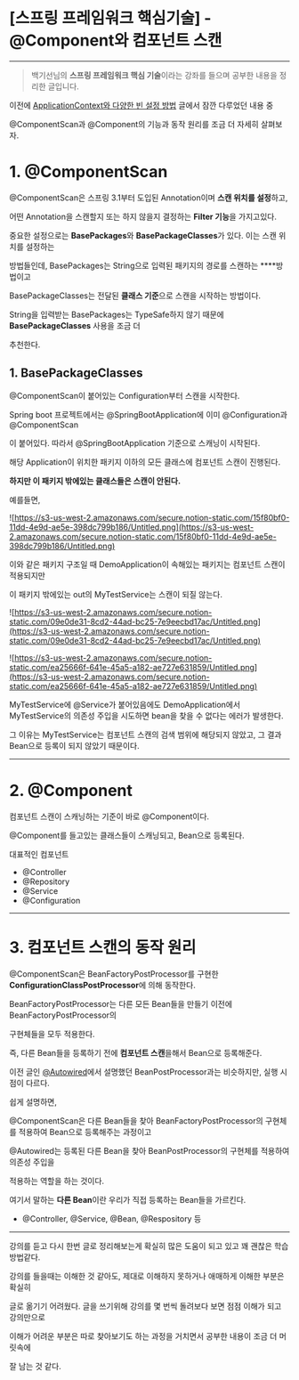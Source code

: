 # [스프링 프레임워크 핵심기술] - @Component와 컴포넌트 스캔

---

> 백기선님의 **스프링 프레임워크 핵심 기술**이라는 강좌를 들으며 공부한 내용을 정리한 글입니다.
>

이전에 [ApplicationContext와 다양한 빈 설정 방법](https://www.notion.so/ApplicationContext-458145cdcb9d4646b3b743de5b21697b) 글에서 잠깐 다루었던 내용 중

@ComponentScan과 @Component의 기능과 동작 원리를 조금 더 자세히 살펴보자.

# 1. @ComponentScan

@ComponentScan은 스프링 3.1부터 도입된 Annotation이며 **스캔 위치를 설정**하고,

어떤 Annotation을 스캔할지 또는 하지 않을지 결정하는 **Filter 기능**을 가지고있다.

중요한 설정으로는 **BasePackages**와 **BasePackageClasses**가 있다. 이는 스캔 위치를 설정하는

방법들인데, BasePackages는 String으로 입력된 패키지의 경로를 스캔하는 ****방법이고

BasePackageClasses는 전달된 **클래스 기준**으로 스캔을 시작하는 방법이다.

String을 입력받는 BasePackages는 TypeSafe하지 않기 때문에 **BasePackageClasses** 사용을 조금 더

추천한다.

## 1. BasePackageClasses

@ComponentScan이 붙어있는 Configuration부터 스캔을 시작한다.

Spring boot 프로젝트에서는 @SpringBootApplication에 이미 @Configuration과 @ComponentScan

이 붙어있다. 따라서 @SpringBootApplication 기준으로 스캐닝이 시작된다.

해당 Application이 위치한 패키지 이하의 모든 클래스에 컴포넌트 스캔이 진행된다.

**하지만 이 패키지 밖에있는 클래스들은 스캔이 안된다.**

예를들면,

![https://s3-us-west-2.amazonaws.com/secure.notion-static.com/15f80bf0-11dd-4e9d-ae5e-398dc799b186/Untitled.png](https://s3-us-west-2.amazonaws.com/secure.notion-static.com/15f80bf0-11dd-4e9d-ae5e-398dc799b186/Untitled.png)

이와 같은 패키지 구조일 때 DemoApplication이 속해있는 패키지는 컴포넌트 스캔이 적용되지만

이 패키지 밖에있는 out의 MyTestService는 스캔이 되질 않는다.

![https://s3-us-west-2.amazonaws.com/secure.notion-static.com/09e0de31-8cd2-44ad-bc25-7e9eecbd17ac/Untitled.png](https://s3-us-west-2.amazonaws.com/secure.notion-static.com/09e0de31-8cd2-44ad-bc25-7e9eecbd17ac/Untitled.png)

![https://s3-us-west-2.amazonaws.com/secure.notion-static.com/ea25666f-641e-45a5-a182-ae727e631859/Untitled.png](https://s3-us-west-2.amazonaws.com/secure.notion-static.com/ea25666f-641e-45a5-a182-ae727e631859/Untitled.png)

MyTestService에 @Service가 붙어있음에도 DemoApplication에서 MyTestService의 의존성 주입을 시도하면 bean을 찾을 수 없다는 에러가 발생한다.

그 이유는 MyTestService는 컴포넌트 스캔의 검색 범위에 해당되지 않았고, 그 결과 Bean으로 등록이 되지 않았기 때문이다.

---

# 2. @Component

컴포넌트 스캔이 스캐닝하는 기준이 바로 @Component이다.

@Component를 들고있는 클래스들이 스캐닝되고, Bean으로 등록된다.

대표적인 컴포넌트

- @Controller
- @Repository
- @Service
- @Configuration

---

# 3. 컴포넌트 스캔의 동작 원리

@ComponentScan은 BeanFactoryPostProcessor를 구현한 **ConfigurationClassPostProcessor**에 의해 동작한다.

BeanFactoryPostProcessor는 다른 모든 Bean들을 만들기 이전에 BeanFactoryPostProcessor의

구현체들을 모두 적용한다.

즉, 다른 Bean들을 등록하기 전에 **컴포넌트 스캔**을해서 Bean으로 등록해준다.

이전 글인 [@Autowired](https://www.notion.so/Autowired-27fa94e033c74858afc66930d1645a7b)에서 설명했던 BeanPostProcessor과는 비슷하지만, 실행 시점이 다르다.

쉽게 설명하면,

@ComponentScan은 다른 Bean들을 찾아 BeanFactoryPostProcessor의 구현체를 적용하여 Bean으로 등록해주는 과정이고

@Autowired는 등록된 다른 Bean을 찾아 BeanPostProcessor의 구현체를 적용하여 의존성 주입을

적용하는 역할을 하는 것이다.

여기서 말하는 **다른 Bean**이란 우리가 직접 등록하는 Bean들을 가르킨다.

- @Controller, @Service, @Bean, @Respository 등

---

강의를 듣고 다시 한번 글로 정리해보는게 확실히 많은 도움이 되고 있고 꽤 괜찮은 학습 방법같다.

강의를 들을때는 이해한 것 같아도, 제대로 이해하지 못하거나 애매하게 이해한 부분은 확실히

글로 옮기기 어려웠다. 글을 쓰기위해 강의를 몇 번씩 돌려보다 보면 점점 이해가 되고 강의만으로

이해가 어려운 부분은 따로 찾아보기도 하는 과정을 거치면서 공부한 내용이 조금 더 머릿속에

잘 남는 것 같다.